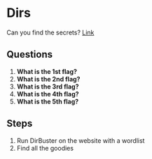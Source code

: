 # Dirs
Can you find the secrets? [Link](http://hats.team/webc/dirs/)

## Questions
1. **What is the 1st flag?**
2. **What is the 2nd flag?**
3. **What is the 3rd flag?**
4. **What is the 4th flag?**
5. **What is the 5th flag?**

## Steps

1. Run DirBuster on the website with a wordlist
2. Find all the goodies
